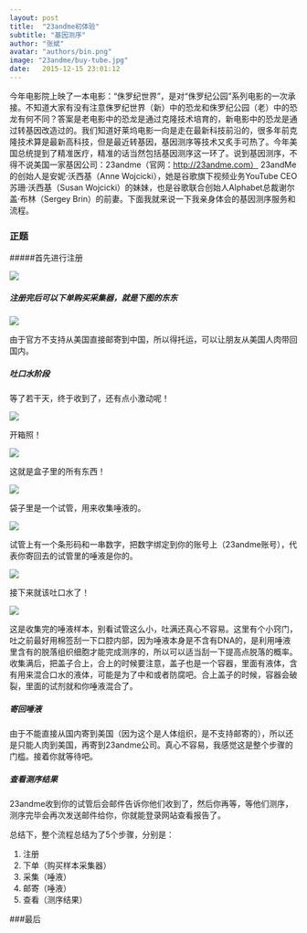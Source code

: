 ```yaml
---
layout: post
title:  "23andme初体验"
subtitle: "基因测序"
author: "张斌"
avatar: "authors/bin.png"
image: "23andme/buy-tube.jpg"
date:   2015-12-15 23:01:12
---
```


今年电影院上映了一本电影：“侏罗纪世界”，是对“侏罗纪公园”系列电影的一次承接。不知道大家有没有注意侏罗纪世界（新）中的恐龙和侏罗纪公园（老）中的恐龙有何不同？答案是老电影中的恐龙是通过克隆技术培育的，新电影中的恐龙是通过转基因改造过的。我们知道好莱坞电影一向是走在最新科技前沿的，很多年前克隆技术算是最新高科技，但是最近转基因，基因测序等技术又炙手可热了。今年美国总统提到了精准医疗，精准的话当然包括基因测序这一环了。说到基因测序，不得不说美国一家基因公司：23andme（官网：http://23andme.com） 23andMe的创始人是安妮·沃西基（Anne Wojcicki），她是谷歌旗下视频业务YouTube CEO苏珊·沃西基（Susan Wojcicki）的妹妹，也是谷歌联合创始人Alphabet总裁谢尔盖·布林（Sergey Brin）的前妻。下面我就来说一下我亲身体会的基因测序服务和流程。

### 正题

#####首先进行注册

![](./content/images/23andme/sign-up.jpg)

##### 注册完后可以下单购买采集器，就是下图的东东

![](./content/images/23andme/buy-tube.jpg)

由于官方不支持从美国直接邮寄到中国，所以得托运，可以让朋友从美国人肉带回国内。

##### 吐口水阶段

等了若干天，终于收到了，还有点小激动呢！

![](./content/images/23andme/box.jpg)

开箱照！

![](./content/images/23andme/box-opened.jpg)

这就是盒子里的所有东西！

![](./content/images/23andme/all.jpg)

袋子里是一个试管，用来收集唾液的。

![](./content/images/23andme/tube.jpg)

试管上有一个条形码和一串数字，把数字绑定到你的账号上（23andme账号），代表你寄回去的试管里的唾液是你的。

![](./content/images/23andme/barcode.jpg)

接下来就该吐口水了！

![](./content/images/23andme/slaver.jpg)

这是收集完的唾液样本，别看试管这么小，吐满还真心不容易。这里有个小窍门，吐之前最好用棉签刮一下口腔内部，因为唾液本身是不含有DNA的，是利用唾液里含有的脱落组织细胞才能完成测序的，所以可以适当刮一下提高点脱落的概率。收集满后，把盖子合上，合上的时候要注意，盖子也是一个容器，里面有液体，含有用来混合口水的液体，可能是为了中和或者防腐吧。合上盖子的时候，容器会破裂，里面的试剂就和你唾液混合了。

##### 寄回唾液

由于不能直接从国内寄到美国（因为这个是人体组织，是不支持邮寄的），所以还是只能人肉到美国，再寄到23andme公司。真心不容易，我感觉这是整个步骤的门槛。接着你就等待吧。

##### 查看测序结果

23andme收到你的试管后会邮件告诉你他们收到了，然后你再等，等他们测序，测序完毕会再次发送邮件给你，你就能登录网站查看报告了。





总结下，整个流程总结为了5个步骤，分别是：

1. 注册
2. 下单（购买样本采集器）
3. 采集（唾液）
4. 邮寄（唾液）
5. 查看（测序结果）




###最后
